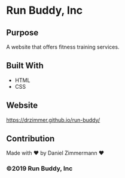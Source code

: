 # Run Buddy, Inc

## Purpose
A website that offers fitness training services. 

## Built With
* HTML
* CSS

## Website

https://drzimmer.github.io/run-buddy/

## Contribution
Made with ❤️ by Daniel Zimmermann ❤️

### ©️2019 Run Buddy, Inc 

